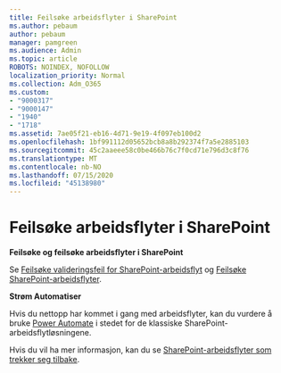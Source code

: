 ```yaml
---
title: Feilsøke arbeidsflyter i SharePoint
ms.author: pebaum
author: pebaum
manager: pamgreen
ms.audience: Admin
ms.topic: article
ROBOTS: NOINDEX, NOFOLLOW
localization_priority: Normal
ms.collection: Adm_O365
ms.custom:
- "9000317"
- "9000147"
- "1940"
- "1718"
ms.assetid: 7ae05f21-eb16-4d71-9e19-4f097eb100d2
ms.openlocfilehash: 1bf991112d05652bcb8a8b292374f7a5e2885103
ms.sourcegitcommit: 45c2aaeee58c0be466b76c7f0cd71e796d3c8f76
ms.translationtype: MT
ms.contentlocale: nb-NO
ms.lasthandoff: 07/15/2020
ms.locfileid: "45138980"
---
```

# <a name="troubleshoot-workflows-in-sharepoint"></a>Feilsøke arbeidsflyter i SharePoint

**Feilsøke og feilsøke arbeidsflyter i SharePoint**

Se [Feilsøke valideringsfeil for SharePoint-arbeidsflyt](https://docs.microsoft.com/sharepoint/dev/general-development/troubleshooting-sharepoint-server-workflow-validation-errors-in-visio) og [Feilsøke SharePoint-arbeidsflyter](https://docs.microsoft.com/sharepoint/dev/general-development/debugging-sharepoint-server-workflows).

**Strøm Automatiser**

Hvis du nettopp har kommet i gang med arbeidsflyter, kan du vurdere å bruke [Power Automate](https://docs.microsoft.com/power-automate/modern-approvals) i stedet for de klassiske SharePoint-arbeidsflytløsningene.

Hvis du vil ha mer informasjon, kan du se [SharePoint-arbeidsflyter som trekker seg tilbake](https://docs.microsoft.com/alchemyinsights/sharepoint-workflows-retiring).
